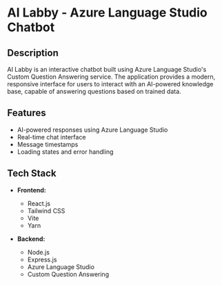 # AI Labby - Azure Language Studio Chatbot

## Description
AI Labby is an interactive chatbot built using Azure Language Studio's Custom Question Answering service. The application provides a modern, responsive interface for users to interact with an AI-powered knowledge base, capable of answering questions based on trained data.

## Features
- AI-powered responses using Azure Language Studio
- Real-time chat interface
- Message timestamps
- Loading states and error handling

## Tech Stack
- **Frontend:**
  - React.js
  - Tailwind CSS
  - Vite
  - Yarn

- **Backend:**
  - Node.js
  - Express.js
  - Azure Language Studio
  - Custom Question Answering
